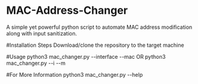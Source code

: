 # MAC-Address-Changer
A simple yet powerful python script to automate MAC address modification along with input sanitization.

#Installation Steps
Download/clone the repository to the target machine

#Usage
python3 mac_changer.py --interface <name of interface to be modified> --mac <new MAC address>
                                   OR
python3 mac_changer.py --i <name of interface to be modified> --m <new MAC address>
  
#For More Information
python3 mac_changer.py --help
